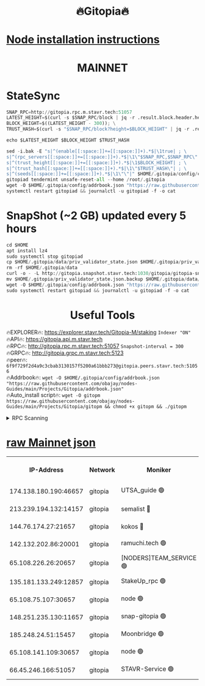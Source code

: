 <h1 align="center"> 🔥Gitopia🔥</h1>

[Node installation instructions](https://github.com/obajay/nodes-Guides/tree/main/Projects/Gitopia)
=

<h1 align="center"> MAINNET</h1>

# StateSync
```python
SNAP_RPC=http://gitopia.rpc.m.stavr.tech:51057
LATEST_HEIGHT=$(curl -s $SNAP_RPC/block | jq -r .result.block.header.height); \
BLOCK_HEIGHT=$((LATEST_HEIGHT - 300)); \
TRUST_HASH=$(curl -s "$SNAP_RPC/block?height=$BLOCK_HEIGHT" | jq -r .result.block_id.hash)

echo $LATEST_HEIGHT $BLOCK_HEIGHT $TRUST_HASH

sed -i.bak -E "s|^(enable[[:space:]]+=[[:space:]]+).*$|\1true| ; \
s|^(rpc_servers[[:space:]]+=[[:space:]]+).*$|\1\"$SNAP_RPC,$SNAP_RPC\"| ; \
s|^(trust_height[[:space:]]+=[[:space:]]+).*$|\1$BLOCK_HEIGHT| ; \
s|^(trust_hash[[:space:]]+=[[:space:]]+).*$|\1\"$TRUST_HASH\"| ; \
s|^(seeds[[:space:]]+=[[:space:]]+).*$|\1\"\"|" $HOME/.gitopia/config/config.toml
gitopiad tendermint unsafe-reset-all --home /root/.gitopia
wget -O $HOME/.gitopia/config/addrbook.json "https://raw.githubusercontent.com/obajay/nodes-Guides/main/Projects/Gitopia/addrbook.json"
systemctl restart gitopiad && journalctl -u gitopiad -f -o cat
```
# SnapShot (~2 GB) updated every 5 hours
```python
cd $HOME
apt install lz4
sudo systemctl stop gitopiad
cp $HOME/.gitopia/data/priv_validator_state.json $HOME/.gitopia/priv_validator_state.json.backup
rm -rf $HOME/.gitopia/data
curl -o - -L http://gitopia.snapshot.stavr.tech:1030/gitopia/gitopia-snap.tar.lz4 | lz4 -c -d - | tar -x -C $HOME/.gitopia --strip-components 2
mv $HOME/.gitopia/priv_validator_state.json.backup $HOME/.gitopia/data/priv_validator_state.json
wget -O $HOME/.gitopia/config/addrbook.json "https://raw.githubusercontent.com/obajay/nodes-Guides/main/Projects/Gitopia/addrbook.json"
sudo systemctl restart gitopiad && journalctl -u gitopiad -f -o cat
```
 <h1 align="center"> Useful Tools</h1>

🔥EXPLORER🔥:      https://explorer.stavr.tech/Gitopia-M/staking  `Indexer "ON"` \
🔥API🔥: 			 		 https://gitopia.api.m.stavr.tech \
🔥RPC🔥:           http://gitopia.rpc.m.stavr.tech:51057              `Snapshot-interval = 300` \
🔥GRPC🔥:          http://gitopia.grpc.m.stavr.tech:5123 \
🔥peer🔥:					 `6f9f729f2d4a9c3cbab3130157f5200a61bbb273@gitopia.peers.stavr.tech:51056` \
🔥Addrbook🔥:    ```wget -O $HOME/.gitopia/config/addrbook.json "https://raw.githubusercontent.com/obajay/nodes-Guides/main/Projects/Gitopia/addrbook.json"``` \
🔥Auto_install script🔥: ```wget -O gitopm https://raw.githubusercontent.com/obajay/nodes-Guides/main/Projects/Gitopia/gitopm && chmod +x gitopm && ./gitopm```


<details>
<summary>RPC Scanning</summary>

<h2 align="center"> We scan nodes in real time every 4 hours. And we provide the final result of RPC endpoints.
We cannot influence the operation of these nodes in any way. </h2>


```python
If Voting Power is higher than 0 --> then the Node is a validator of the network and may be subject to attack and be a potential threat to the chain.
```
```python
We marked such validators with a red symbol
```

</details>

[raw Mainnet json](https://rpc-check.gitopm.stavr.tech/gitopm/rpc-gitopm-result.json)
=

<table><tr><th>IP-Address</th><th>Network</th><th>Moniker</th><th>Latest Block Height</th><th>Earliest Block Height</th><th>Catching Up</th><th>Voting Power</th><th>Scan Time</th></tr><tr><td>174.138.180.190:46657</td><td>gitopia</td><td>UTSA_guide 🟢</td><td>10166071</td><td>6071990</td><td>False</td><td>0</td><td>2023-12-05T10:06:23.359235925UTC</td></tr><tr><td>213.239.194.132:14157</td><td>gitopia</td><td>semalist 🔴</td><td>10166116</td><td>6071990</td><td>False</td><td>429131</td><td>2023-12-05T10:06:42.634354261UTC</td></tr><tr><td>144.76.174.27:21657</td><td>gitopia</td><td>kokos 🔴</td><td>10166122</td><td>6071990</td><td>False</td><td>936373</td><td>2023-12-05T10:06:52.731152459UTC</td></tr><tr><td>142.132.202.86:20001</td><td>gitopia</td><td>ramuchi.tech 🟢</td><td>10166122</td><td>6548337</td><td>False</td><td>0</td><td>2023-12-05T10:06:52.116263490UTC</td></tr><tr><td>65.108.226.26:20657</td><td>gitopia</td><td>[NODERS]TEAM_SERVICE 🟢</td><td>10166133</td><td>6846001</td><td>False</td><td>0</td><td>2023-12-05T10:07:09.910448253UTC</td></tr><tr><td>135.181.133.249:12857</td><td>gitopia</td><td>StakeUp_rpc 🟢</td><td>10166122</td><td>8010001</td><td>False</td><td>0</td><td>2023-12-05T10:06:52.432703470UTC</td></tr><tr><td>65.108.75.107:30657</td><td>gitopia</td><td>node 🟢</td><td>10166129</td><td>8802845</td><td>False</td><td>0</td><td>2023-12-05T10:07:03.389038604UTC</td></tr><tr><td>148.251.235.130:11657</td><td>gitopia</td><td>snap-gitopia 🟢</td><td>10166121</td><td>9516001</td><td>False</td><td>0</td><td>2023-12-05T10:06:51.830958971UTC</td></tr><tr><td>185.248.24.51:15457</td><td>gitopia</td><td>Moonbridge 🟢</td><td>10166116</td><td>9781501</td><td>False</td><td>0</td><td>2023-12-05T10:06:42.987243472UTC</td></tr><tr><td>65.108.141.109:30657</td><td>gitopia</td><td>node 🟢</td><td>10166121</td><td>10145845</td><td>False</td><td>0</td><td>2023-12-05T10:06:51.572919207UTC</td></tr><tr><td>66.45.246.166:51057</td><td>gitopia</td><td>STAVR-Service 🟢</td><td>10166084</td><td>10155001</td><td>False</td><td>0</td><td>2023-12-05T10:06:30.081347255UTC</td></tr></table>
